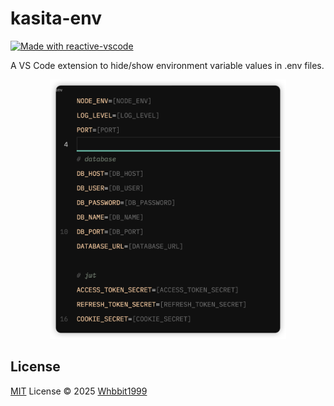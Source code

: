 # kasita-env

<a href="https://kermanx.github.io/reactive-vscode/" target="__blank"><img src="https://img.shields.io/badge/made_with-reactive--vscode-%23007ACC?style=flat&labelColor=%23229863"  alt="Made with reactive-vscode" /></a>

A VS Code extension to hide/show environment variable values in .env files.

<p align="center">
  <img src="preview/kasita-env.png" width=75%>
</p>

## License

[MIT](./LICENSE.md) License © 2025 [Whbbit1999](https://github.com/Whbbit1999)
